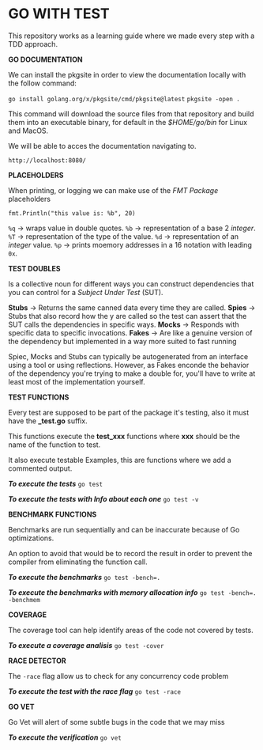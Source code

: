 # GO WITH TEST

This repository works as a learning guide where we made every step with a TDD approach.

**GO DOCUMENTATION**

We can install the pkgsite in order to view the documentation locally with the follow command:

`go install golang.org/x/pkgsite/cmd/pkgsite@latest`
`pkgsite -open .`

This command will download the source files from that repository and build them into an executable binary, for default in the *$HOME/go/bin* for Linux and MacOS.

We will be able to acces the documentation navigating to.

`http://localhost:8080/`


**PLACEHOLDERS**

When printing, or logging we can make use of the *FMT Package* placeholders

`fmt.Println("this value is: %b", 20)`

`%q` -> wraps value in double quotes.
`%b` -> representation of a base 2 *integer*.
`%T` -> representation of the type of the value.
`%d` -> representation of an *integer* value.
`%p` -> prints moemory addresses in a 16 notation with leading `0x`.


**TEST DOUBLES**

Is a collective noun for different ways you can construct dependencies that you can control for a *Subject Under Test* (SUT).

**Stubs** -> Returns the same canned data every time they are called.
**Spies** -> Stubs that also record how the y are called so the test can assert that the SUT calls the dependencies in specific ways.
**Mocks** -> Responds with specific data to specific invocations.
**Fakes** -> Are like a genuine version of the dependency but implemented in a way more suited to fast running

Spiec, Mocks and Stubs can typically be autogenerated from an interface using a tool or using reflections. However, as Fakes enconde the behavior of the dependency you're trying to make a double for, you'll have to write at least most of the implementation yourself.

**TEST FUNCTIONS**

Every test are supposed to be part of the package it's testing, also it must have the **_test.go** suffix.

This functions execute the **test_xxx** functions where **xxx** should be the name of the function to test.

It also execute testable Examples, this are functions where we add a commented output.

***To execute the tests***
`go test`

***To execute the tests with Info about each one***
`go test -v`


**BENCHMARK FUNCTIONS**

Benchmarks are run sequentially and can be inaccurate because of Go optimizations.

An option to avoid that would be to record the result
in order to prevent the compiler from eliminating the function call.

***To execute the benchmarks***
`go test -bench=.`

***To execute the benchmarks with memory allocation info***
`go test -bench=. -benchmem`

**COVERAGE**

The coverage tool can help identify areas of the code not covered by tests.

***To execute a coverage  analisis***
`go test -cover`

**RACE DETECTOR**

The `-race` flag allow us to check for any concurrency code problem

***To execute the test with the race flag***
`go test -race`

**GO VET**

Go Vet will alert of some subtle bugs in the code that we may miss

***To execute the verification***
`go vet`